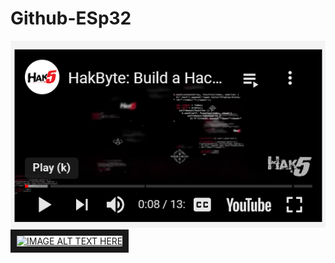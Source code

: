 # Github-ESp32
![Youtube ESP32 video](https://github.com/kokolati809/Github-ESp32/blob/main/Capture.PNG)
<a href="http://www.youtube.com/watch?feature=player_embedded&v=41Lymi6rXA8&list=PLLikBZAto8K7zrkQQYOfoY9404SBhXeQr" target="_blank"><img src="http://img.youtube.com/vi/41Lymi6rXA8&list=PLLikBZAto8K7zrkQQYOfoY9404SBhXeQr/0.jpg" alt="IMAGE ALT TEXT HERE" width="240" height="180" border="10" /></a>
